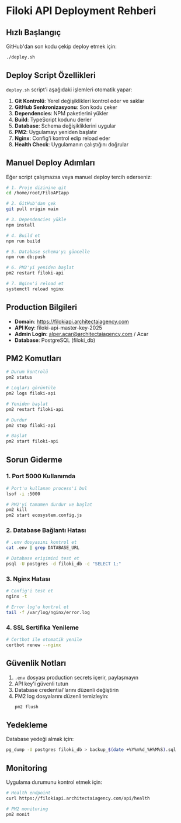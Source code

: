 # Filoki API Deployment Rehberi

## Hızlı Başlangıç

GitHub'dan son kodu çekip deploy etmek için:

```bash
./deploy.sh
```

## Deploy Script Özellikleri

`deploy.sh` script'i aşağıdaki işlemleri otomatik yapar:

1. **Git Kontrolü**: Yerel değişiklikleri kontrol eder ve saklar
2. **GitHub Senkronizasyonu**: Son kodu çeker
3. **Dependencies**: NPM paketlerini yükler
4. **Build**: TypeScript kodunu derler
5. **Database**: Schema değişikliklerini uygular
6. **PM2**: Uygulamayı yeniden başlatır
7. **Nginx**: Config'i kontrol edip reload eder
8. **Health Check**: Uygulamanın çalıştığını doğrular

## Manuel Deploy Adımları

Eğer script çalışmazsa veya manuel deploy tercih ederseniz:

```bash
# 1. Proje dizinine git
cd /home/root/FiloAPIapp

# 2. GitHub'dan çek
git pull origin main

# 3. Dependencies yükle
npm install

# 4. Build et
npm run build

# 5. Database schema'yı güncelle
npm run db:push

# 6. PM2'yi yeniden başlat
pm2 restart filoki-api

# 7. Nginx'i reload et
systemctl reload nginx
```

## Production Bilgileri

- **Domain**: https://filokiapi.architectaiagency.com
- **API Key**: filoki-api-master-key-2025
- **Admin Login**: alper.acar@architectaiagency.com / Acar
- **Database**: PostgreSQL (filoki_db)

## PM2 Komutları

```bash
# Durum kontrolü
pm2 status

# Logları görüntüle
pm2 logs filoki-api

# Yeniden başlat
pm2 restart filoki-api

# Durdur
pm2 stop filoki-api

# Başlat
pm2 start filoki-api
```

## Sorun Giderme

### 1. Port 5000 Kullanımda
```bash
# Port'u kullanan process'i bul
lsof -i :5000

# PM2'yi tamamen durdur ve başlat
pm2 kill
pm2 start ecosystem.config.js
```

### 2. Database Bağlantı Hatası
```bash
# .env dosyasını kontrol et
cat .env | grep DATABASE_URL

# Database erişimini test et
psql -U postgres -d filoki_db -c "SELECT 1;"
```

### 3. Nginx Hatası
```bash
# Config'i test et
nginx -t

# Error log'u kontrol et
tail -f /var/log/nginx/error.log
```

### 4. SSL Sertifika Yenileme
```bash
# Certbot ile otomatik yenile
certbot renew --nginx
```

## Güvenlik Notları

1. `.env` dosyası production secrets içerir, paylaşmayın
2. API key'i güvenli tutun
3. Database credential'larını düzenli değiştirin
4. PM2 log dosyalarını düzenli temizleyin:
   ```bash
   pm2 flush
   ```

## Yedekleme

Database yedeği almak için:
```bash
pg_dump -U postgres filoki_db > backup_$(date +%Y%m%d_%H%M%S).sql
```

## Monitoring

Uygulama durumunu kontrol etmek için:
```bash
# Health endpoint
curl https://filokiapi.architectaiagency.com/api/health

# PM2 monitoring
pm2 monit
```